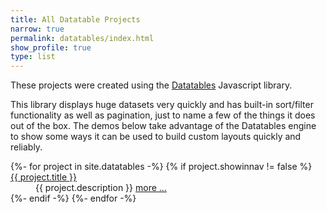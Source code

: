 ```yaml
---
title: All Datatable Projects
narrow: true
permalink: datatables/index.html
show_profile: true
type: list
---
```


<p>These projects were created using the <a href="https://datatables.net">Datatables</a> Javascript library.</p>
<p>This library displays huge datasets very quickly and has built-in sort/filter functionality as well as pagination, just to name a few of the things it does out of the box. The demos below take advantage of the Datatables engine to show some ways it can be used to build custom layouts quickly and reliably.</p>

<dl>
    {%- for project in site.datatables -%}
    {% if project.showinnav != false %}
    <dt><a class="text-body" href="{{ site.baseurl }}{{ project.url }}">{{ project.title }}</a></dt>
    <dd class="ml-5">{{ project.description }} <a href="{{ site.baseurl }}{{ project.url }}">more &hellip;</a></dd>
    {%- endif -%}
    {%- endfor -%}
</dl>